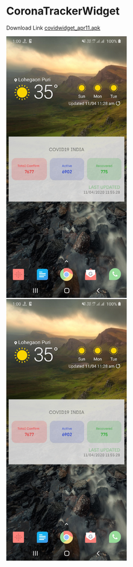 # CoronaTrackerWidget

Download Link <a href="https://drive.google.com/open?id=1NobeOmsrIDFE0ppDtyvVb6oD42EMuYt_">covidwidget_apr11.apk</a>

<img src="imgs/img1.jpg" width="320">
<img src="imgs/img1.jpg" width="320">

